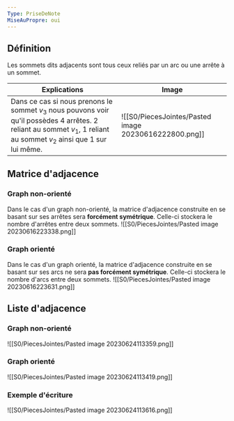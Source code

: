 ```yaml
---
Type: PriseDeNote
MiseAuPropre: oui
---
```


## Définition
Les sommets dits adjacents sont tous ceux reliés par un arc ou une arrête à un sommet.

| Explications | Image |
| ------------ | ----- |
| Dans ce cas si nous prenons le sommet $v_{3}$ nous pouvons voir qu'il possèdes 4 arrêtes. 2 reliant au sommet $v_{1}$, 1 reliant au sommet $v_{2}$ ainsi que 1 sur lui même. |![[S0/PiecesJointes/Pasted image 20230616222800.png]]|

## Matrice d'adjacence
### Graph non-orienté
Dans le cas d'un graph non-orienté, la matrice d'adjacence construite en se basant sur ses arrêtes sera **forcément symétrique**. Celle-ci stockera le nombre d'arrêtes entre deux sommets.
![[S0/PiecesJointes/Pasted image 20230616223338.png]]

### Graph orienté
Dans le cas d'un graph orienté, la matrice d'adjacence construite en se basant sur ses arcs ne sera **pas forcément symétrique**. Celle-ci stockera le nombre d'arcs entre deux sommets.
![[S0/PiecesJointes/Pasted image 20230616223631.png]]
## Liste d'adjacence
### Graph non-orienté
![[S0/PiecesJointes/Pasted image 20230624113359.png]]
### Graph orienté
![[S0/PiecesJointes/Pasted image 20230624113419.png]]

### Exemple d'écriture
![[S0/PiecesJointes/Pasted image 20230624113616.png]]


